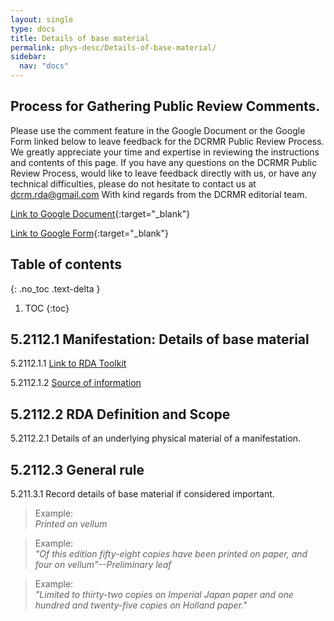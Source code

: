```yaml
---
layout: single
type: docs
title: Details of base material
permalink: phys-desc/Details-of-base-material/
sidebar:
  nav: "docs"
---
```


## Process for Gathering Public Review Comments.
Please use the comment feature in the Google Document or the Google Form linked below to leave feedback for the DCRMR Public Review Process.  We greatly appreciate your time and expertise in reviewing the instructions and contents of this page.  If you have any questions on the DCRMR Public Review Process, would like to leave feedback directly with us, or have any technical difficulties, please do not hesitate to contact us at dcrm.rda@gmail.com  With kind regards from the DCRMR editorial team.

[Link to Google Document](https://docs.google.com/document/d/1kG1REPJQeHFtVMhgezrfNr_Q5bl38IQa1AudSbaA_-w/edit){:target="_blank"}

[Link to Google Form](https://docs.google.com/forms/d/e/1FAIpQLSdNtJkbY1mngdTcvCoB7zZcpaIuuKHvlbyiidP-QunDy14VcQ/viewform){:target="_blank"}

## Table of contents
{: .no_toc .text-delta }

1. TOC
{:toc}

## 5.2112.1 Manifestation: Details of base material

<a name="5.2112.1.1">5.2112.1.1</a> [Link to RDA Toolkit](https://beta.rdatoolkit.org/en-US_ala-f6a3a1a9-9abc-3fe9-882a-f52b0457fb35)

<a name="5.2112.1.2">5.2112.1.2</a> [Source of information](/DCRMR/phys-desc)

## 5.2112.2 RDA Definition and Scope

<a name="5.2112.2.1">5.2112.2.1</a> Details of an underlying physical material of a manifestation.

## 5.2112.3 General rule  

<a name="5.2112.3.1">5.211.3.1</a> Record details of base material if considered important.

>Example:  
><CITE>Printed on vellum</CITE>

>Example:  
><CITE>"Of this edition fifty-eight copies have been printed on paper, and four on vellum"--Preliminary leaf</CITE>

>Example:  
><CITE>"Limited to thirty-two copies on Imperial Japan paper and one hundred and twenty-five copies on Holland paper."</CITE>